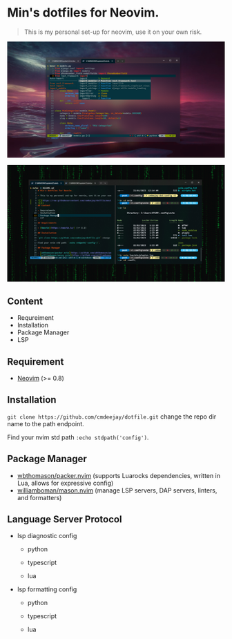 # Min's dotfiles for Neovim.

> This is my personal set-up for neovim, use it on your own risk.

![](https://github.com/cmdeejay/dotfile/blob/master/media/neovim1.png?raw=true)

![](https://github.com/cmdeejay/dotfile/blob/master/media/neovim2.png?raw=true)

## Content

- Requreiment
- Installation
- Package Manager
- LSP

## Requirement

- [Neovim](https://neovim.io/) (>= 0.8)

## Installation

`git clone https://github.com/cmdeejay/dotfile.git` change the repo dir name to the path endpoint.

Find your nvim std path `:echo stdpath('config')`.

## Package Manager

- [wbthomason/packer.nvim](https://github.com/wbthomason/packer.nvim) (supports Luarocks dependencies, written in Lua, allows for expressive config)
- [williamboman/mason.nvim](https://github.com/williamboman/mason.nvim) (manage LSP servers, DAP servers, linters, and formatters)

## Language Server Protocol

- lsp diagnostic config

  - python

  - typescript

  - lua

- lsp formatting config

  - python

  - typescript

  - lua
